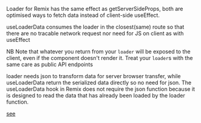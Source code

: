 Loader for Remix has the same effect as getServerSideProps, both are optimised ways to fetch data instead of client-side useEffect.

useLoaderData consumes the loader in the closest(same) route so that there are no tracable network request nor need for JS on client as with useEffect

NB Note that whatever you return from your `loader` will be exposed to the client, even if the component doesn't render it. Treat your `loader`s with the same care as public API endpoints

loader needs json to transform data for server browser transfer, while useLoaderData return the serialized data directly so no need for json. The useLoaderData hook in Remix does not require the json function because it is designed to read the data that has already been loaded by the loader function. 

[see](https://www.youtube.com/watch?v=NXqEP_PsPNc&list=PLXoynULbYuEDG2wBFSZ66b85EIspy3fy6&index=2)